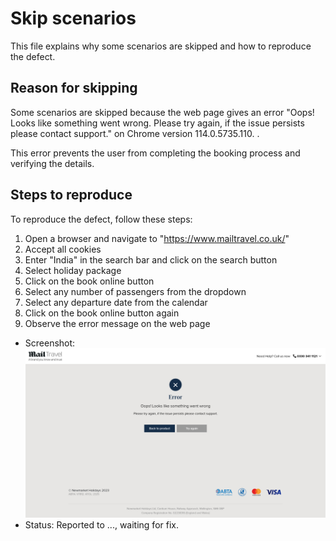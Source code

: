 # Skip scenarios

This file explains why some scenarios are skipped and how to reproduce the defect.

## Reason for skipping

Some scenarios are skipped because the web page gives an error "Oops! Looks like something went wrong. Please try again, if the issue persists please contact support." on Chrome version 114.0.5735.110.  .

This error prevents the user from completing the booking process and verifying the details.

## Steps to reproduce

To reproduce the defect, follow these steps:

1. Open a browser and navigate to "https://www.mailtravel.co.uk/"
2. Accept all cookies
3. Enter "India" in the search bar and click on the search button
4. Select holiday package
5. Click on the book online button
6. Select any number of passengers from the dropdown
7. Select any departure date from the calendar
8. Click on the book online button again
9. Observe the error message on the web page

- Screenshot: ![error](src2.png)
- Status: Reported to ..., waiting for fix.

